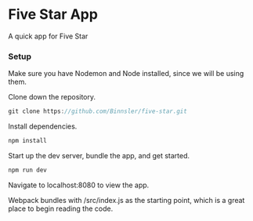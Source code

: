 # Five Star App

A quick app for Five Star

### Setup

Make sure you have Nodemon and Node installed, since we will be using them.

Clone down the repository.

```javascript
git clone https://github.com/Binnsler/five-star.git
```

Install dependencies.

```javascript
npm install
```

Start up the dev server, bundle the app, and get started.

```javascript
npm run dev
```

Navigate to localhost:8080 to view the app.

Webpack bundles with /src/index.js as the starting point, which is a great place to begin reading the code.
